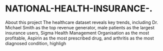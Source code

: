# NATIONAL-HEALTH-INSURANCE-.
About this project  The healthcare dataset reveals key trends, including Dr. Michael Smith as the top revenue generator, male patients as the largest insurance users, Sigma Health Management Organisation as the most profitable, Aspirin as the most prescribed drug, and arthritis as the most diagnosed condition, highligh
